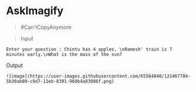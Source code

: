 # AskImagify

>  #Can'tCopyAnymore


>Input
```
Enter your question : Chintu has 4 apples, \nRamesh' train is 7 minutes early.\nWhat is the mass of the sun?
```
Output
```
![image](https://user-images.githubusercontent.com/65584840/121467784-5b30ab80-c9d7-11eb-8391-960b4a83006f.png)
```


